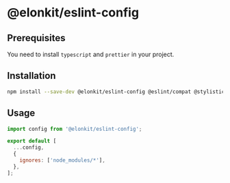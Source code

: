 # @elonkit/eslint-config

## Prerequisites

You need to install `typescript` and `prettier` in your project.

## Installation

```bash
npm install --save-dev @elonkit/eslint-config @eslint/compat @stylistic/eslint-plugin eslint eslint-config-prettier eslint-plugin-prettier eslint-plugin-react eslint-plugin-react-hooks eslint-plugin-simple-import-sort globals typescript-eslint
```

## Usage

```js
import config from '@elonkit/eslint-config';

export default [
  ...config,
  {
    ignores: ['node_modules/*'],
  },
];
```
